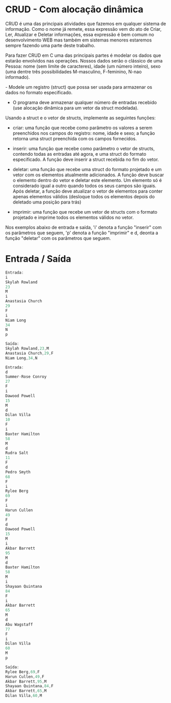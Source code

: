 # CRUD - Com alocação dinâmica

CRUD é uma das principais atividades que fazemos em qualquer sistema de informação. Como o nome já remete, essa expressão vem do ato de Criar, Ler, Atualizar e Deletar informações, essa expressão é bem comum no desenvolvimento WEB mas também em sistemas menores estaremos sempre fazendo uma parte deste trabalho.

Para fazer CRUD em C uma das principais partes é modelar os dados que estarão envolvidos nas operações. Nossos dados serão o clássico de uma Pessoa: nome (sem limite de caracteres), idade (um número inteiro), sexo (uma dentre três possibilidades M-masculino, F-feminino, N-nao informado). 

​- Modele um registro (struct) que possa ser usada para armazenar os dados no formato especificado.

- O programa deve armazenar qualquer número de entradas recebido (use alocação dinâmica para um vetor da struct modelada).

Usando a struct e o vetor de structs, implemente as seguintes funções:

- criar: uma função que recebe como parâmetro os valores a serem preenchidos nos campos do registro: nome, idade e sexo; a função retorna uma struct preenchida com os campos fornecidos. 

- inserir: uma função que recebe como parâmetro o vetor de structs, contendo todas as entradas até agora, e uma struct do formato especificado. A função deve inserir a struct recebida no fim do vetor.

- deletar: uma função que recebe uma struct do formato projetado e um vetor com os elementos atualmente adicionados. A função deve buscar o elemento dentro do vetor e deletar este elemento. Um elemento só é considerado igual a outro quando todos os seus campos são iguais. Após deletar, a função deve atualizar o vetor de elementos para conter apenas elementos válidos (desloque todos os elementos depois do deletado uma posição para trás)​

- imprimir: uma função que recebe um vetor de structs com o formato projetado e imprime todos os elementos válidos no vetor.​

Nos exemplos abaixo de entrada e saída, 'i' denota a função "inserir" com os parâmetros que seguem, 'p' denota a função "imprimir" e d, deonta a função "deletar" com os parâmetros que seguem.

# Entrada / Saída

```c
Entrada: 
i
Skylah Rowland
23
M
i
Anastasia Church
29
F
i
Niam Long
34
N
p

Saída:
Skylah Rowland,23,M
Anastasia Church,29,F
Niam Long,34,N
```

```c
Entrada:
d
Summer-Rose Conroy
27
F
i
Dawood Powell
15
M
d
Dilan Villa
10
F
i
Baxter Hamilton
58
M
d
Rudra Salt
11
F
d
Pedro Smyth
68
F
i
Rylee Berg
69
F
i
Harun Cullen
49
F
d
Dawood Powell
15
M
i
Akbar Barrett
95
M
d
Baxter Hamilton
58
M
i
Shayaan Quintana
84
F
i
Akbar Barrett
65
M
d
Abu Wagstaff
77
F
i
Dilan Villa
60
M
p

Saída:
Rylee Berg,69,F
Harun Cullen,49,F
Akbar Barrett,95,M
Shayaan Quintana,84,F
Akbar Barrett,65,M
Dilan Villa,60,M
```